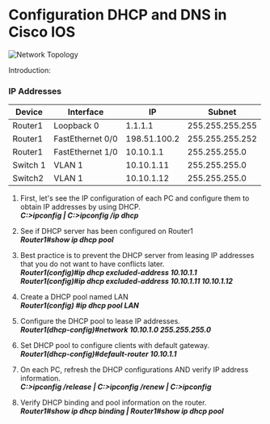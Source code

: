 # Configuration DHCP and DNS in Cisco IOS
![Network Topology](https://imgur.com/1Tw8suy.jpg)

Introduction: 

### IP Addresses
| Device                   | Interface    |  IP    | Subnet 
| ------------------------ | -----------  | -----  | ------
| Router1                  | Loopback 0 | 1.1.1.1 | 255.255.255.255
| Router1                  | FastEthernet 0/0 | 198.51.100.2 | 255.255.255.252
| Router1                  | FastEthernet 1/0 | 10.10.1.1 | 255.255.255.0
| Switch 1                 | VLAN 1 |10.10.1.11 | 255.255.255.0
| Switch2                  | VLAN 1 |10.10.1.12| 255.255.255.0

1. First, let's see the IP configuration of each PC and configure them to obtain IP addresses by using DHCP.\
	***C:>ipconfig | C:>ipconfig /ip dhcp***
   
2. See if DHCP server has been configured on Router1\
	 ***Router1#show ip dhcp pool***
   
3. Best practice is to prevent the DHCP server from leasing IP addresses that you do not want to have conflicts later.\
	***Router1(config)#ip dhcp excluded-address 10.10.1.1***
	***Router1(config)#ip dhcp excluded-address 10.10.1.11  10.10.1.12***
   
4. Create a DHCP pool named LAN \
	***Router1(config) #ip dhcp pool LAN***
   
5. Configure the DHCP pool to lease IP addresses. \
	 ***Router1(dhcp-config)#network 10.10.1.0 255.255.255.0***
   
6. Set DHCP pool to configure clients with default gateway. \
	***Router1(dhcp-config)#default-router 10.10.1.1***
   
7. On each PC, refresh the DHCP configurations AND verify IP address information. \
   ***C:>ipconfig /release | C:>ipconfig /renew | C:>ipconfig***
    
9. Verify DHCP binding and pool information on the router. \
	***Router1#show ip dhcp binding | Router1#show ip dhcp pool***
